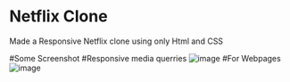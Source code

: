 <h1>Netflix Clone</h1>
Made a Responsive Netflix clone using only Html and CSS

#Some Screenshot
#Responsive media querries 
![image](https://github.com/soumya-rayast/Netflix_Clone/assets/113257526/ad436f5a-4590-479d-afc4-cab8c731171c)
#For Webpages
![image](https://github.com/soumya-rayast/Netflix_Clone/assets/113257526/e12b042f-4ab8-41e3-83e7-a74cf2d214c8)

